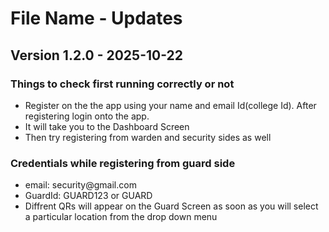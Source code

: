 # File Name - Updates

## Version 1.2.0 - 2025-10-22

### Things to check first running correctly or not

- Register on the the app using your name and email Id(college Id). After registering login onto the app.
- It will take you to the Dashboard Screen
- Then try registering from warden and security sides as well

### Credentials while registering from guard side

- email: security<random number>@gmail.com
- GuardId: GUARD123 or GUARD<random no>
- Diffrent QRs will appear on the Guard Screen as soon as you will select a particular location from the drop down  menu 
